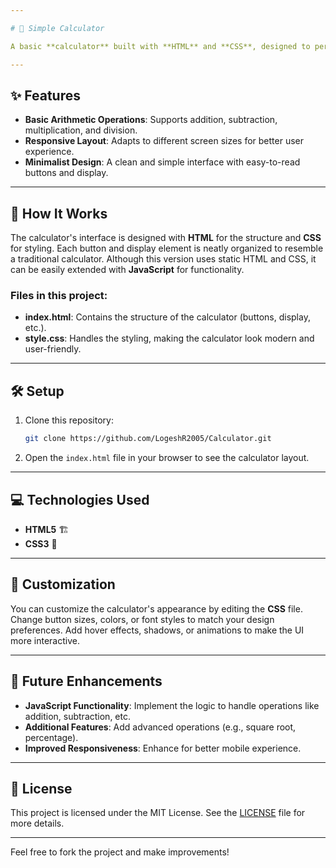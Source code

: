 ```yaml
---

# 🧮 Simple Calculator

A basic **calculator** built with **HTML** and **CSS**, designed to perform simple arithmetic operations. This project demonstrates the use of basic web technologies to create an interactive and visually appealing calculator interface.

---
```


## ✨ Features

- **Basic Arithmetic Operations**: Supports addition, subtraction, multiplication, and division.
- **Responsive Layout**: Adapts to different screen sizes for better user experience.
- **Minimalist Design**: A clean and simple interface with easy-to-read buttons and display.

---

## 🚀 How It Works

The calculator's interface is designed with **HTML** for the structure and **CSS** for styling. Each button and display element is neatly organized to resemble a traditional calculator. Although this version uses static HTML and CSS, it can be easily extended with **JavaScript** for functionality.

### Files in this project:
- **index.html**: Contains the structure of the calculator (buttons, display, etc.).
- **style.css**: Handles the styling, making the calculator look modern and user-friendly.




---

## 🛠️ Setup

1. Clone this repository:
   ```bash
   git clone https://github.com/LogeshR2005/Calculator.git
   ```
2. Open the `index.html` file in your browser to see the calculator layout.

---

## 💻 Technologies Used

- **HTML5** 🏗️
- **CSS3** 🎨

---

## 🔧 Customization

You can customize the calculator's appearance by editing the **CSS** file. Change button sizes, colors, or font styles to match your design preferences. Add hover effects, shadows, or animations to make the UI more interactive.

---

## 🌟 Future Enhancements

- **JavaScript Functionality**: Implement the logic to handle operations like addition, subtraction, etc.
- **Additional Features**: Add advanced operations (e.g., square root, percentage).
- **Improved Responsiveness**: Enhance for better mobile experience.


---

## 📄 License

This project is licensed under the MIT License. See the [LICENSE](LICENSE) file for more details.

---

Feel free to fork the project and make improvements!
